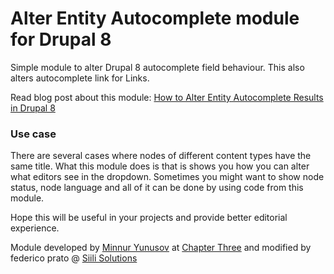 # Alter Entity Autocomplete module for Drupal 8

Simple module to alter Drupal 8 autocomplete field behaviour. This also alters autocomplete link for Links.

Read blog post about this module: [How to Alter Entity Autocomplete Results in Drupal 8](https://www.chapterthree.com/blog/how-alter-entity-autocomplete-results-drupal-8)

### Use case

There are several cases where nodes of different content types have the same title. What this module does is that is shows you how you can alter what editors see in the dropdown. Sometimes you might want to show node status, node language and all of it can be done by using code from this module.

Hope this will be useful in your projects and provide better editorial experience.

Module developed by [Minnur Yunusov](https://www.minnur.com) at [Chapter Three](https://www.chapterthree.com) and modified by federico prato @ [Siili Solutions](https://siili.com)
